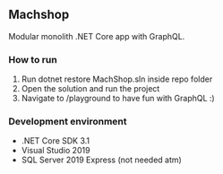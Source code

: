 ## Machshop
Modular monolith .NET Core app with GraphQL.
### How to run
1. Run dotnet restore MachShop.sln inside repo folder
2. Open the solution and run the project
3. Navigate to /playground to have fun with GraphQL :)
### Development environment
 - .NET Core SDK 3.1
 - Visual Studio 2019
 - SQL Server 2019 Express (not needed atm)
